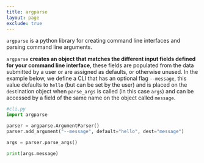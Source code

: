 ```yaml
---
title: argparse
layout: page
exclude: true
---
```


`argparse` is a python library for creating command line interfaces and parsing command line arguments.

`argparse` **creates an object that matches the different input fields defined for your command line interface**, these fields are populated from the data submitted by a user or are assigned as defaults, or otherwise unused. In the example below, we define a CLI that has an optional flag `--message`, this value defaults to `hello` (but can be set by the user) and is placed on the `dest`ination object when `parse_args` is called (in this case `args`) and can be accessed by a field of the same name on the object called `message`.
```py
#cli.py
import argparse

parser = argparse.ArgumentParser()
parser.add_argument("--message", default="hello", dest="message")

args = parser.parse_args()

print(args.message)
```
<!--stackedit_data:
eyJoaXN0b3J5IjpbLTc5NTc0Mzk5MiwtNDA0Nzc5Nzc2XX0=
-->